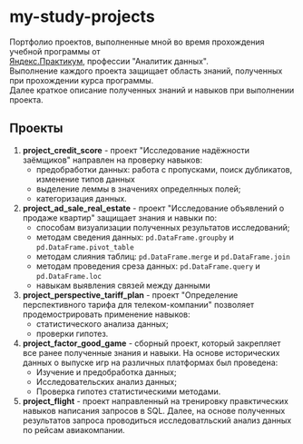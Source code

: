 # my-study-projects
Портфолио проектов, выполненные мной во время прохождения учебной программы от  
[Яндекс.Практикум](https://practicum.yandex.ru/), профессии "Аналитик данных".  
Выполнение каждого проекта защищает область знаний, полученных при прохождении курса программы.  
Далее краткое описание полученных знаний и навыков при выполнении проекта.

## Проекты

1. **project_credit_score** - проект "Исследование надёжности заёмщиков" направлен на проверку навыков:
    - предобработки данных: работа с пропусками, поиск дубликатов, изменение типов данных
    - выделение леммы в значениях определнных полей;
    - категоризация данных.
2. **project_ad_sale_real_estate** - проект "Исследование объявлений о продаже квартир" защищает знания и навыки по:
    - способам визуализации полученных результатов исследований;
    - методам сведения данных: `pd.DataFrame.groupby` и `pd.DataFrame.pivot_table`
    - методам слияния таблиц: `pd.DataFrame.merge` и `pd.DataFrame.join`
    - методам проведения среза данных: `pd.DataFrame.query` и `pd.DataFrame.loc`
    - навыкам выявления связей между данными
3. **project_perspective_tariff_plan** - проект "Определение перспективного тарифа для телеком-компании" позволяет продемострировать применение навыков:
    - статистического анализа данных;
    - проверки гипотез.
4. **project_factor_good_game** - сборный проект, который закрепляет все ранее полученные знания и навыки. На основе исторических данных о выпуске игр на различных платформах был проведена:
    - Изучение и предобработка данных;
    - Исследовательских анализ данных;
    - Проверка гипотез статистическими методами.
 5. **project_flight** - проект направленный на тренировку правктических навыков написания запросов в SQL. Далее, на основе полученных результатов запроса проводиться исследоватльский анализ данных по рейсам авиакомпании.
